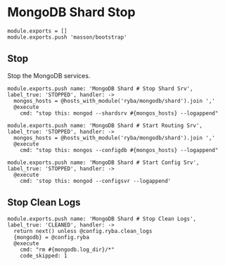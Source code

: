 
# MongoDB Shard Stop

    module.exports = []
    module.exports.push 'masson/bootstrap'

## Stop

Stop the MongoDB services.

    module.exports.push name: 'MongoDB Shard # Stop Shard Srv', label_true: 'STOPPED', handler: ->
      mongos_hosts = @hosts_with_module('ryba/mongodb/shard').join ','
      @execute
        cmd: "stop this: mongod --shardsrv #{mongos_hosts} --logappend"

    module.exports.push name: 'MongoDB Shard # Start Routing Srv', label_true: 'STOPPED', handler: ->
      mongos_hosts = @hosts_with_module('ryba/mongodb/shard').join ','
      @execute
        cmd: "stop this: mongos --configdb #{mongos_hosts} --logappend"

    module.exports.push name: 'MongoDB Shard # Start Config Srv', label_true: 'STOPPED', handler: ->
      @execute
        cmd: 'stop this: mongod --configsvr --logappend'

## Stop Clean Logs

    module.exports.push name: 'MongoDB Shard # Stop Clean Logs', label_true: 'CLEANED', handler: ->
      return next() unless @config.ryba.clean_logs
      {mongodb} = @config.ryba
      @execute
        cmd: "rm #{mongodb.log_dir}/*"
        code_skipped: 1
